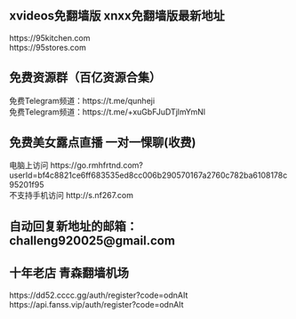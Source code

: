 
<h2>xvideos免翻墙版 xnxx免翻墙版最新地址</h2>  
https://95kitchen.com   </br>
https://95stores.com  
  
  


  
  

<h2>免费资源群（百亿资源合集）</h2>  
免费Telegram频道：https://t.me/qunheji </br>
免费Telegram频道：https://t.me/+xuGbFJuDTjlmYmNl  
  
<h2>免费美女露点直播 一对一惈聊(收费) </h2> 
电脑上访问 https://go.rmhfrtnd.com?userId=bf4c8821ce6ff683535ed8cc006b290570167a2760c782ba6108178c95201f95  
  </br>
不支持手机访问 http://s.nf267.com  
  
  
  
<h2>自动回复新地址的邮箱：challeng920025@gmail.com</h2>  
<h2>十年老店 青森翻墙机场</h2>  
https://dd52.cccc.gg/auth/register?code=odnAIt  </br>
https://api.fanss.vip/auth/register?code=odnAIt  
